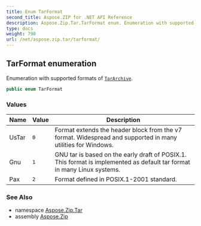 ```yaml
---
title: Enum TarFormat
second_title: Aspose.ZIP for .NET API Reference
description: Aspose.Zip.Tar.TarFormat enum. Enumeration with supported formats of TarArchive
type: docs
weight: 790
url: /net/aspose.zip.tar/tarformat/
---
```

## TarFormat enumeration

Enumeration with supported formats of [`TarArchive`](../tararchive/).

```csharp
public enum TarFormat
```

### Values

| Name | Value | Description |
| --- | --- | --- |
| UsTar | `0` | Format extends the header block from the v7 format. Widespread and supported in many utilities for Windows. |
| Gnu | `1` | GNU tar is based on the early draft of POSIX.1. This format is implemented as default tar format in many Linux systems. |
| Pax | `2` | Format defined in POSIX.1-2001 standard. |

### See Also

* namespace [Aspose.Zip.Tar](../../aspose.zip.tar/)
* assembly [Aspose.Zip](../../)


